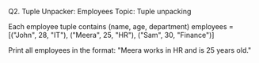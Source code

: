 Q2. Tuple Unpacker: Employees
Topic: Tuple unpacking

Each employee tuple contains (name, age, department)
employees = [("John", 28, "IT"), ("Meera", 25, "HR"), ("Sam", 30, "Finance")]

Print all employees in the format:
"Meera works in HR and is 25 years old."